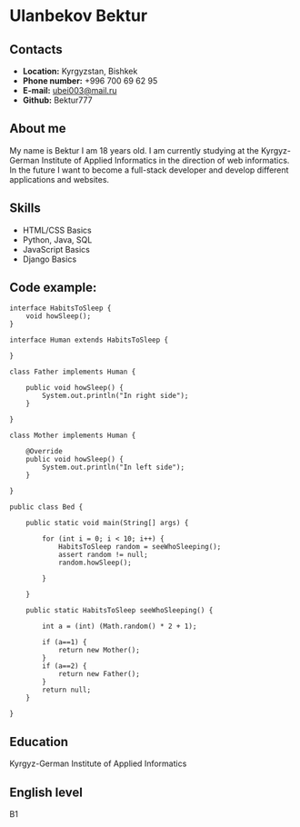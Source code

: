 # Ulanbekov Bektur
## Contacts
* **Location:** Kyrgyzstan, Bishkek
* **Phone number:** +996 700 69 62 95
* **E-mail:** ubei003@mail.ru
* **Github:** Bektur777
## About me
My name is Bektur I am 18 years old. I am currently studying at the Kyrgyz-German Institute of Applied Informatics in the direction of web informatics. In the future I want to become a full-stack developer and develop different applications and websites.
## Skills
* HTML/CSS Basics
* Python, Java, SQL
* JavaScript Basics
* Django Basics
## Code example:
```
interface HabitsToSleep {
    void howSleep();
}

interface Human extends HabitsToSleep {

}

class Father implements Human {

    public void howSleep() {
        System.out.println("In right side");
    }

}

class Mother implements Human {

    @Override
    public void howSleep() {
        System.out.println("In left side");
    }

}

public class Bed {

    public static void main(String[] args) {

        for (int i = 0; i < 10; i++) {
            HabitsToSleep random = seeWhoSleeping();
            assert random != null;
            random.howSleep();

        }

    }

    public static HabitsToSleep seeWhoSleeping() {

        int a = (int) (Math.random() * 2 + 1);

        if (a==1) {
            return new Mother();
        }
        if (a==2) {
            return new Father();
        }
        return null;
    }

}
```

## Education
Kyrgyz-German Institute of Applied Informatics
## English level
B1